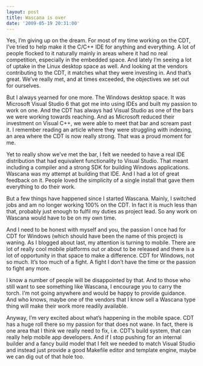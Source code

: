 ```yaml
---
layout: post
title: Wascana is over
date: '2009-05-19 20:31:00'
---
```



Yes, I’m giving up on the dream. For most of my time working on the CDT, I’ve tried to help make it the C/C++ IDE for anything and everything. A lot of people flocked to it naturally mainly in areas where it had no real competition, especially in the embedded space. And lately I’m seeing a lot of uptake in the Linux desktop space as well. And looking at the vendors contributing to the CDT, it matches what they were investing in. And that’s great. We’ve really met, and at times exceeded, the objectives we set out for ourselves.

But I always yearned for one more. The Windows desktop space. It was Microsoft Visual Studio 6 that got me into using IDEs and built my passion to work on one. And the CDT has always had Visual Studio as one of the bars we were working towards reaching. And as Microsoft reduced their investment on Visual C++, we were able to meet that bar and scream past it. I remember reading an article where they were struggling with indexing, an area where the CDT is now really strong. That was a proud moment for me.

Yet to really show we’ve met the bar, I felt we needed to have a real IDE distribution that had equivalent functionality to Visual Studio. That meant including a compiler and a strong SDK for building Windows applications. Wascana was my attempt at building that IDE. And I had a lot of great feedback on it. People loved the simplicity of a single install that gave them everything to do their work.

But a few things have happened since I started Wascana. Mainly, I switched jobs and am no longer working 100% on the CDT. In fact it is much less than that, probably just enough to fulfil my duties as project lead. So any work on Wascana would have to be on my own time.

And I need to be honest with myself and you, the passion I once had for CDT for Windows (which should have been the name of this project) is waning. As I blogged about last, my attention is turning to mobile. There are lot of really cool mobile platforms out or about to be released and there is a lot of opportunity in that space to make a difference. CDT for Windows, not so much. It’s too much of a fight. A fight I don’t have the time or the passion to fight any more.

I know a number of people will be disappointed by that. And to those who still want to see something like Wascana, I encourage you to carry the torch. I’m not going anywhere and would be happy to provide guidance. And who knows, maybe one of the vendors that I know sell a Wascana type thing will make their work more readily available.

Anyway, I’m very excited about what’s happening in the mobile space. CDT has a huge roll there so my passion for that does not wane. In fact, there is one area that I think we really need to fix, i.e. CDT’s build system, that can really help mobile app developers. And if I stop pushing for an internal builder and a fancy build model that I felt we needed to match Visual Studio and instead just provide a good Makefile editor and template engine, maybe we can dig out of that hole too.



